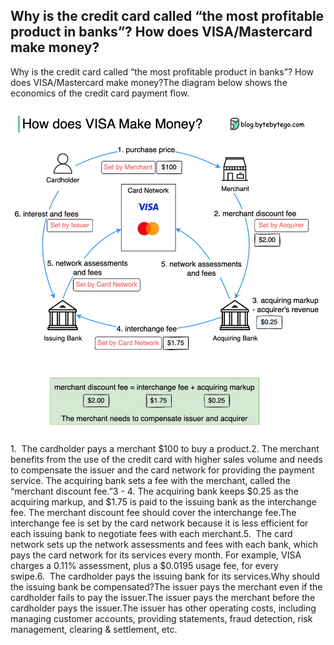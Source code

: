## Why is the credit card called “the most profitable product in banks”? How does VISA/Mastercard make money?
Why is the credit card called “the most profitable product in banks”? How does VISA/Mastercard make money?The diagram below shows the economics of the credit card payment flow.<p>
  <img src="../images/how does visa makes money.jpg" style="width: 640px" />
</p>
1.&nbsp;&nbsp;The cardholder pays a merchant $100 to buy a product.2.&nbsp;The merchant benefits from the use of the credit card with higher sales volume and needs to compensate the issuer and the card network for providing the payment service. The acquiring bank sets a fee with the merchant, called the “merchant discount fee.”3 - 4. The acquiring bank keeps $0.25 as the acquiring markup, and $1.75 is paid to the issuing bank as the interchange fee. The merchant discount fee should cover the interchange fee.The interchange fee is set by the card network because it is less efficient for each issuing bank to negotiate fees with each merchant.5.&nbsp;&nbsp;The card network sets up the network assessments and fees with each bank, which pays the card network for its services every month. For example, VISA charges a 0.11% assessment, plus a $0.0195 usage fee, for every swipe.6.&nbsp;&nbsp;The cardholder pays the issuing bank for its services.Why should the issuing bank be compensated?The issuer pays the merchant even if the cardholder fails to pay the issuer.The issuer pays the merchant before the cardholder pays the issuer.The issuer has other operating costs, including managing customer accounts, providing statements, fraud detection, risk management, clearing & settlement, etc.